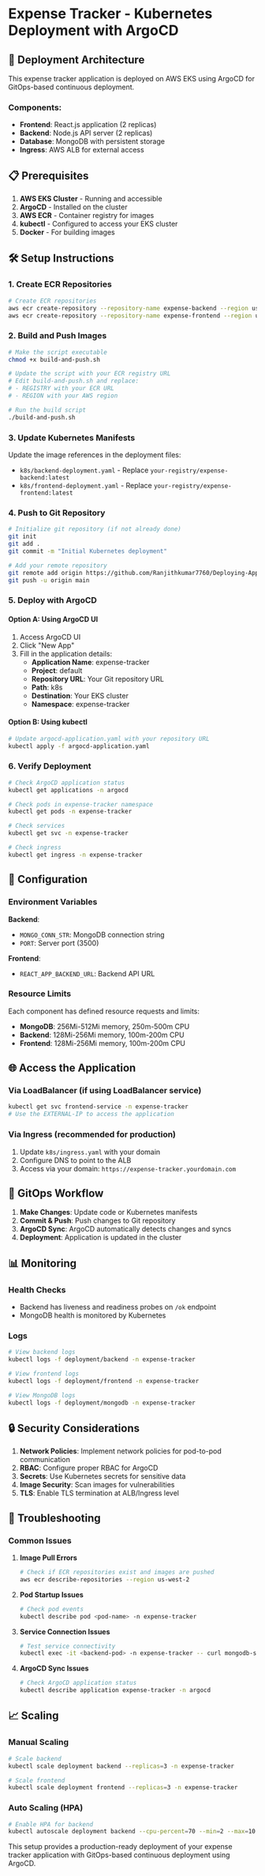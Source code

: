 # Expense Tracker - Kubernetes Deployment with ArgoCD

## 🚀 Deployment Architecture

This expense tracker application is deployed on AWS EKS using ArgoCD for GitOps-based continuous deployment.

### Components:
- **Frontend**: React.js application (2 replicas)
- **Backend**: Node.js API server (2 replicas)  
- **Database**: MongoDB with persistent storage
- **Ingress**: AWS ALB for external access

## 📋 Prerequisites

1. **AWS EKS Cluster** - Running and accessible
2. **ArgoCD** - Installed on the cluster
3. **AWS ECR** - Container registry for images
4. **kubectl** - Configured to access your EKS cluster
5. **Docker** - For building images

## 🛠️ Setup Instructions

### 1. Create ECR Repositories

```bash
# Create ECR repositories
aws ecr create-repository --repository-name expense-backend --region us-west-2
aws ecr create-repository --repository-name expense-frontend --region us-west-2
```

### 2. Build and Push Images

```bash
# Make the script executable
chmod +x build-and-push.sh

# Update the script with your ECR registry URL
# Edit build-and-push.sh and replace:
# - REGISTRY with your ECR URL
# - REGION with your AWS region

# Run the build script
./build-and-push.sh
```

### 3. Update Kubernetes Manifests

Update the image references in the deployment files:
- `k8s/backend-deployment.yaml` - Replace `your-registry/expense-backend:latest`
- `k8s/frontend-deployment.yaml` - Replace `your-registry/expense-frontend:latest`

### 4. Push to Git Repository

```bash
# Initialize git repository (if not already done)
git init
git add .
git commit -m "Initial Kubernetes deployment"

# Add your remote repository
git remote add origin https://github.com/Ranjithkumar7760/Deploying-Applications-on-Kubernetes-using-Argo-CD-Project.git
git push -u origin main
```

### 5. Deploy with ArgoCD

#### Option A: Using ArgoCD UI
1. Access ArgoCD UI
2. Click "New App"
3. Fill in the application details:
   - **Application Name**: expense-tracker
   - **Project**: default
   - **Repository URL**: Your Git repository URL
   - **Path**: k8s
   - **Destination**: Your EKS cluster
   - **Namespace**: expense-tracker

#### Option B: Using kubectl
```bash
# Update argocd-application.yaml with your repository URL
kubectl apply -f argocd-application.yaml
```

### 6. Verify Deployment

```bash
# Check ArgoCD application status
kubectl get applications -n argocd

# Check pods in expense-tracker namespace
kubectl get pods -n expense-tracker

# Check services
kubectl get svc -n expense-tracker

# Check ingress
kubectl get ingress -n expense-tracker
```

## 🔧 Configuration

### Environment Variables

**Backend**:
- `MONGO_CONN_STR`: MongoDB connection string
- `PORT`: Server port (3500)

**Frontend**:
- `REACT_APP_BACKEND_URL`: Backend API URL

### Resource Limits

Each component has defined resource requests and limits:
- **MongoDB**: 256Mi-512Mi memory, 250m-500m CPU
- **Backend**: 128Mi-256Mi memory, 100m-200m CPU  
- **Frontend**: 128Mi-256Mi memory, 100m-200m CPU

## 🌐 Access the Application

### Via LoadBalancer (if using LoadBalancer service)
```bash
kubectl get svc frontend-service -n expense-tracker
# Use the EXTERNAL-IP to access the application
```

### Via Ingress (recommended for production)
1. Update `k8s/ingress.yaml` with your domain
2. Configure DNS to point to the ALB
3. Access via your domain: `https://expense-tracker.yourdomain.com`

## 🔄 GitOps Workflow

1. **Make Changes**: Update code or Kubernetes manifests
2. **Commit & Push**: Push changes to Git repository
3. **ArgoCD Sync**: ArgoCD automatically detects changes and syncs
4. **Deployment**: Application is updated in the cluster

## 📊 Monitoring

### Health Checks
- Backend has liveness and readiness probes on `/ok` endpoint
- MongoDB health is monitored by Kubernetes

### Logs
```bash
# View backend logs
kubectl logs -f deployment/backend -n expense-tracker

# View frontend logs  
kubectl logs -f deployment/frontend -n expense-tracker

# View MongoDB logs
kubectl logs -f deployment/mongodb -n expense-tracker
```

## 🔒 Security Considerations

1. **Network Policies**: Implement network policies for pod-to-pod communication
2. **RBAC**: Configure proper RBAC for ArgoCD
3. **Secrets**: Use Kubernetes secrets for sensitive data
4. **Image Security**: Scan images for vulnerabilities
5. **TLS**: Enable TLS termination at ALB/Ingress level

## 🚨 Troubleshooting

### Common Issues

1. **Image Pull Errors**
   ```bash
   # Check if ECR repositories exist and images are pushed
   aws ecr describe-repositories --region us-west-2
   ```

2. **Pod Startup Issues**
   ```bash
   # Check pod events
   kubectl describe pod <pod-name> -n expense-tracker
   ```

3. **Service Connection Issues**
   ```bash
   # Test service connectivity
   kubectl exec -it <backend-pod> -n expense-tracker -- curl mongodb-service:27017
   ```

4. **ArgoCD Sync Issues**
   ```bash
   # Check ArgoCD application status
   kubectl describe application expense-tracker -n argocd
   ```

## 📈 Scaling

### Manual Scaling
```bash
# Scale backend
kubectl scale deployment backend --replicas=3 -n expense-tracker

# Scale frontend  
kubectl scale deployment frontend --replicas=3 -n expense-tracker
```

### Auto Scaling (HPA)
```bash
# Enable HPA for backend
kubectl autoscale deployment backend --cpu-percent=70 --min=2 --max=10 -n expense-tracker
```

This setup provides a production-ready deployment of your expense tracker application with GitOps-based continuous deployment using ArgoCD.